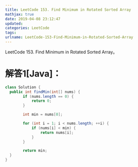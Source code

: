 ```yaml
---
title: LeetCode 153. Find Minimum in Rotated Sorted Array
mathjax: true
date: 2019-04-08 23:12:47
updated:
categories: LeetCode
tags:
urlname: LeetCode-153-Find-Minimum-in-Rotated-Sorted-Array
---
```


LeetCode 153. Find Minimum in Rotated Sorted Array。

<!-- more -->

# 解答1[Java]：

```java
class Solution {
  public int findMin(int[] nums) {
        if (nums.length == 0) {
            return 0;
        }

        int min = nums[0];

        for (int i = 1; i < nums.length; ++i) {
            if (nums[i] < min) {
                return nums[i];
            }
        }

        return min;
  }
}
```

